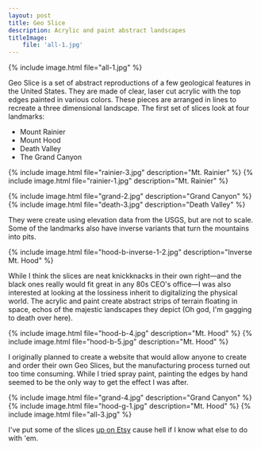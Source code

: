 ```yaml
---
layout: post
title: Geo Slice
description: Acrylic and paint abstract landscapes
titleImage:
    file: 'all-1.jpg'
---
```


{% include image.html file="all-1.jpg" %}

Geo Slice is a set of abstract reproductions of a few geological features in the United States. They are made of clear, laser cut acrylic with the top edges painted in various colors. These pieces are arranged in lines to recreate a three dimensional landscape. The first set of slices look at four landmarks:

* Mount Rainier
* Mount Hood
* Death Valley
* The Grand Canyon

{% include image.html file="rainier-3.jpg" description="Mt. Rainier" %}
{% include image.html file="rainier-1.jpg" description="Mt. Rainier" %}

{% include image.html file="grand-2.jpg" description="Grand Canyon" %}
{% include image.html file="death-3.jpg" description="Death Valley" %}

They were create using elevation data from the USGS, but are not to scale. Some of the landmarks also have inverse variants that turn the mountains into pits.

{% include image.html file="hood-b-inverse-1-2.jpg" description="Inverse Mt. Hood" %}

While I think the slices are neat knickknacks in their own right—and the black ones really would fit great in any 80s CEO's office—I was also interested at looking at the lossiness inherit to digitalizing the physical world. The acrylic and paint create abstract strips of terrain floating in space, echos of the majestic landscapes they depict (Oh god, I'm gagging to death over here).

{% include image.html file="hood-b-4.jpg" description="Mt. Hood" %}
{% include image.html file="hood-b-5.jpg" description="Mt. Hood" %}

I originally planned to create a website that would allow anyone to create and order their own Geo Slices, but the manufacturing process turned out too time consuming. While I tried spray paint, painting the edges by hand seemed to be the only way to get the effect I was after.

{% include image.html file="grand-4.jpg" description="Grand Canyon" %}
{% include image.html file="hood-g-1.jpg" description="Mt. Hood" %}
{% include image.html file="all-3.jpg" %}

I've put some of the slices [up on Etsy](https://www.etsy.com/shop/MattBierner) cause hell if I know what else to do with 'em.

